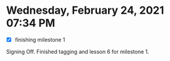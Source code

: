 # Wednesday, February 24, 2021 07:34 PM
- [x] finishing milestone 1

Signing Off. Finished tagging and lesson 6 for milestone 1.